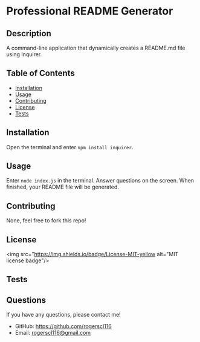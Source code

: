 # Professional README Generator

  ## Description
  A command-line application that dynamically creates a README.md file using Inquirer.

  ## Table of Contents
  * [Installation](#installation)
  * [Usage](#usage)
  * [Contributing](#credits)
  * [License](#license)
  * [Tests](#tests)
        
  ## Installation
  Open the terminal and enter `npm install inquirer`.

  ## Usage
  Enter `node index.js` in the terminal. Answer questions on the screen. When finished, your README file will be generated.

  ## Contributing
  None, feel free to fork this repo!

  ## License
  <img src="https://img.shields.io/badge/License-MIT-yellow alt="MIT license badge"/>
  <a href="https://opensource.org/licenses/MIT"></a>

  ## Tests
  

  ## Questions
  If you have any questions, please contact me!

  - GitHub: https://github.com/rogerscl116
  - Email: rogerscl116@gmail.com 